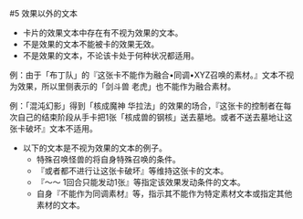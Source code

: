 #5        效果以外的文本
* 卡片的效果文本中存在有不视为效果的文本。
* 不是效果的文本不能被卡的效果无效。
* 不是效果的文本，不论该卡处于何种状况都适用。

例：由于「布丁队」的『这张卡不能作为融合•同调•XYZ召唤的素材。』文本不视为效果，所以里侧表示的「剑斗兽 老虎」也不能作为融合素材。

例：「混沌幻影」得到「核成魔神 华拉法」的效果的场合，『这张卡的控制者在每次自己的结束阶段从手卡把1张「核成兽的钢核」送去墓地。或者不送去墓地让这张卡破坏』文本不适用。
* 以下的文本是不视为效果的文本的例子。
    * 特殊召唤怪兽的将自身特殊召唤的条件。
    * 『或者都不进行让这张卡破坏』等维持这张卡的文本。
    * 『～～ 1回合只能发动1张』等指定该效果发动条件的文本。
    * 自身『不能作为同调素材』等，指示其不能作为特定素材文本或指定其他素材的文本。
